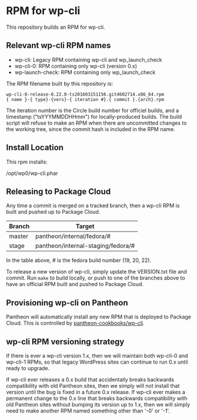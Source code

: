 # RPM for wp-cli

This repository builds an RPM for wp-cli.

## Relevant wp-cli RPM names

- wp-cli: Legacy RPM containing wp-cli and wp_launch_check
- wp-cli-0: RPM containing only wp-cli (version 0.x)
- wp-launch-check: RPM containing only wp_launch_check

The RPM filename built by this repository is:
```
wp-cli-0-release-0.22.0-ts201603151156.git4602714.x86_64.rpm
{ name }-{ type}-{vers}-{ iteration #}.{ commit }.{arch}.rpm
```
The iteration number is the Circle build number for officiel builds, and a timestamp ("tsYYYMMDDHHmm") for locally-produced builds. The build script will refuse to make an RPM when there are uncommitted changes to the working tree, since the commit hash is included in the RPM name.

## Install Location

This rpm installs:

/opt/wp0/wp-cli.phar

## Releasing to Package Cloud

Any time a commit is merged on a tracked branch, then a wp-cli RPM is built and pushed up to Package Cloud.

Branch       | Target
------------ | ---------------
master       | pantheon/internal/fedora/#
stage        | pantheon/internal-staging/fedora/#

In the table above, # is the fedora build number (19, 20, 22).

To release a new version of wp-cli, simply update the VERSION.txt file and commit. Run `make` to build locally, or push to one of the branches above to have an official RPM built and pushed to Package Cloud.

## Provisioning wp-cli on Pantheon

Pantheon will automatically install any new RPM that is deployed to Package Cloud. This is controlled by [pantheon-cookbooks/wp-cli](https://github.com/pantheon-cookbooks/wp-cli/blob/master/recipes/default.rb).

## wp-cli RPM versioning strategy

If there is ever a wp-cli version 1.x, then we will maintain both wp-cli-0 and wp-cli-1 RPMs, so that legacy WordPress sites can continue to run 0.x until ready to upgrade.

If wp-cli ever releases a 0.x build that accidentally breaks backwards compatibility with old Pantheon sites, then we simply will not install that version until the bug is fixed in a future 0.x release.  If wp-cli ever makes a permanent change to the 0.x line that breaks backwards compatibility with old Pantheon sites without bumping its version up to 1.x, then we will simply need to make another RPM named something other than '-0' or '-1'.


